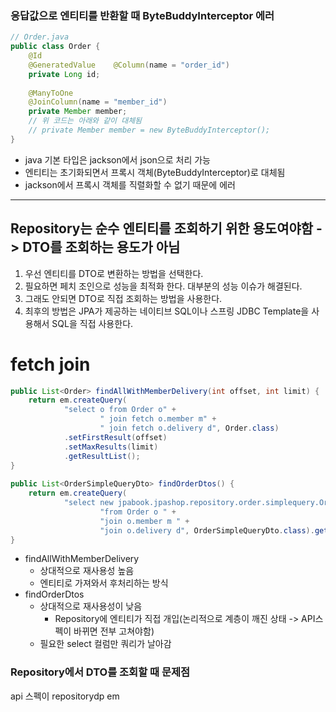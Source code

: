 
### 응답값으로 엔티티를 반환할 때 ByteBuddyInterceptor 에러
```java
// Order.java
public class Order {  
    @Id  
    @GeneratedValue    @Column(name = "order_id")  
    private Long id;  
  
    @ManyToOne  
    @JoinColumn(name = "member_id")  
    private Member member;
    // 위 코드는 아래와 같이 대체됨
    // private Member member = new ByteBuddyInterceptor();
}
```
- java 기본 타입은 jackson에서 json으로 처리 가능
- 엔티티는 초기화되면서 프록시 객체(ByteBuddyInterceptor)로 대체됨
- jackson에서 프록시 객체를 직렬화할 수 없기 때문에 에러

---

## Repository는 순수 엔티티를 조회하기 위한 용도여야함 -> DTO를 조회하는 용도가 아님
1. 우선 엔티티를 DTO로 변환하는 방법을 선택한다.
2. 필요하면 페치 조인으로 성능을 최적화 한다. 대부분의 성능 이슈가 해결된다.
3. 그래도 안되면 DTO로 직접 조회하는 방법을 사용한다.
4. 최후의 방법은 JPA가 제공하는 네이티브 SQL이나 스프링 JDBC Template을 사용해서 SQL을 직접 사용한다.


# fetch join
```java
public List<Order> findAllWithMemberDelivery(int offset, int limit) {  
    return em.createQuery(  
            "select o from Order o" +  
                    " join fetch o.member m" +  
                    " join fetch o.delivery d", Order.class)  
            .setFirstResult(offset)  
            .setMaxResults(limit)  
            .getResultList();  
}  
  
public List<OrderSimpleQueryDto> findOrderDtos() {  
    return em.createQuery(  
            "select new jpabook.jpashop.repository.order.simplequery.OrderSimpleQueryDto(o.id, m.name, o.orderDate, o.status, d.address) " +  
                    "from Order o " +  
                    "join o.member m " +  
                    "join o.delivery d", OrderSimpleQueryDto.class).getResultList();  
}
```
- findAllWithMemberDelivery
	- 상대적으로 재사용성 높음
	- 엔티티로 가져와서 후처리하는 방식
- findOrderDtos
	- 상대적으로 재사용성이 낮음
		- Repository에 엔티티가 직접 개입(논리적으로 계층이 깨진 상태 -> API스펙이 바뀌면 전부 고쳐야함)
	- 필요한 select 컬럼만 쿼리가 날아감


### Repository에서 DTO를 조회할 때 문제점
api 스펙이 repositorydp em